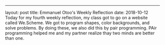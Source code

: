 ---
layout: post
title: Emmanuel Otoo's Weekly Reflection
date: 2018-10-12
Today for my fourth weekly reflection, my class got to go on a website called We.Scheme. We got to program shapes, color backgrounds, and solve problems. By doing these, we also did this by pair programming. PAir programming helped me and my partner realize thay two minds are better than one.
